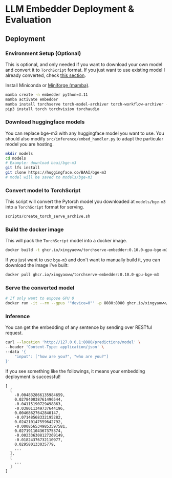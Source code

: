 # LLM Embedder Deployment & Evaluation

## Deployment

### Environment Setup (Optional)

This is optional, and only needed if you want to download your own model and convert it to `TorchScript` format. If you just want to use existing model I already converted, check [this section](#serve-the-converted-model).


Install Miniconda or [Miniforge (mamba)](https://github.com/conda-forge/miniforge?tab=readme-ov-file#unix-like-platforms-mac-os--linux).

```bash
mamba create -n embedder python=3.11 
mamba activate embedder
mamba install torchserve torch-model-archiver torch-workflow-archiver -c pytorch
pip3 install torch torchvision torchaudio
```

### Download huggingface models

You can replace bge-m3 with any huggingface model you want to use. You should also modify `src/inference/embed_handler.py` to adapt the particular model you are hosting.

```bash
mkdir models
cd models
# Example: download baai/bge-m3
git lfs install
git clone https://huggingface.co/BAAI/bge-m3
# model will be saved to models/bge-m3
```

### Convert model to TorchScript

This script will convert the Pytorch model you downloaded at `models/bge-m3` into a `TorchScript` format for serving.

```bash
scripts/create_torch_serve_archive.sh
```

### Build the docker image

This will pack the `TorchScript` model into a docker image.

```bash
docker build -t ghcr.io/xingyaoww/torchserve-embedder:0.10.0-gpu-bge-m3 .
```

If you just want to use `bge-m3` and don't want to manually build it, you can download the image i've built:

```bash
docker pull ghcr.io/xingyaoww/torchserve-embedder:0.10.0-gpu-bge-m3
```

### Serve the converted model

```bash
# If only want to expose GPU 0
docker run -it --rm --gpus '"device=0"' -p 8080:8080 ghcr.io/xingyaoww/torchserve-embedder:0.10.0-gpu-bge-m3
```

### Inference

You can get the embedding of any sentence by sending over RESTful request.

```bash
curl --location 'http://127.0.0.1:8080/predictions/model' \
--header 'Content-Type: application/json' \
--data '{
    "input": ["how are you?", "who are you?"]
}'
```

If you see something like the followings, it means your embedding deployment is successful!

```
[
  [
    -0.004832866135984659,
    0.027840038761496544,
    -0.04115190729498863,
    -0.038011349737644196,
    0.00468627642840147,
    -0.07148568332195282,
    0.024210147559642792,
    -0.0008565349853597581,
    0.027191104367375374,
    -0.002336308127269149,
    -0.01824376732110977,
    0.029580133035779,
    ...
  ],
  [
    ...
  ]
]
```
